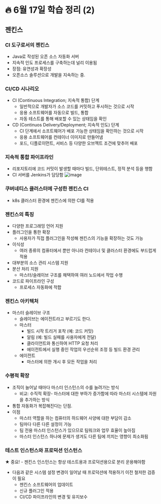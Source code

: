 # :fire: 6월 17일 학습 정리 (2)

## 젠킨스

### CI 도구로서의 젠킨스

- Java로 작성된 오픈 소스 자동화 서버
- 지속적 인도 프로세스를 구축하는데 널리 이용됨
- 장점: 유연성과 확장성
- 오픈소스 솔루션으로 개발을 지속하는 중.

### CI/CD 시나리오

- CI (Continuous Integration; 지속적 통합) 단계
  - 일반적으로 개발자가 소스 코드를 커밋하고 푸시하는 것으로 시작
  - 응용 소프트웨어를 자동으로 빌드, 통합
  - 자동 테스트를 통해 배포할 수 있는 상태임을 확인
- CD (Continuos Delivery/Deployment; 지속적 인도) 단계
  - CI 단계에서 소프트웨어가 배포 가능한 상태임을 확인하는 것으로 시작
  - 응용 소프트웨어를 컨테이너 이미지로 만들어냄
  - 포드, 디플로이먼트, 서비스 등 다양한 오브젝트 조건에 맞추어 배포
 
### 지속적 통합 파이프라인

- 리포지토리에 코드 커밋이 발생할 때마다 빌드, 단위테스트, 정적 분석 등을 행함
- CI 서버를 Jenkins가 담당함
![image](https://github.com/SSOFERRET/devcourse-review/assets/148465774/c6c540a4-2c9c-44dc-ab44-78ac86db3ca5)

### 쿠버네티스 클러스터에 구성한 젠킨스 CI

- k8s 클러스터 환경에 젠킨스에 의한 CI를 적용

### 젠킨스의 특징

- 다양한 프로그래밍 언어 지원
- 플러그인을 통한 확장
  - 사용자가 직접 플러그인을 작성해 젠킨스의 기능을 확장하는 것도 가능
- 이식성
  - 여러 종류의 컴퓨터에서 뿐만 아니라 컨테이너 및 클러스터 환경에도 부드럽게 적용
- 대부분의 소스 관리 시스템 지원
- 분산 처리 지원
  - 마스터/슬레이브 구조를 채택하여 여러 노드에서 작업 수행
- 코드로 파이프라인 구성
  - 프로세스 자동화에 적합
 
### 젠킨스 아키텍처

- 마스터 슬레이브 구조
  - 슬레이브는 에이전트라고 부르기도 한다.
  - 마스터
    - 빌드 시작 트리거 포착 (예: 코드 커밋)
    - 알림 (예: 빌드 실패를 사용자에게 전달)
    - 클라이언트와 통신하여 HTTP 요청 처리
    - 에이전트에서 실행 중인 작업의 우선순위 조정 등 빌드 환경 관리
  - 에이전트
    - 마스터에 의한 개시 후 모든 작업을 처리
   
### 수평적 확장

- 조직이 늘어날 때마다 마스터 인스턴스의 수를 늘려가는 방식
  - 비교: 수직적 확장- 마스터에 대한 부하가 증가함에 따라 마스터 시스템에 자원을 추가하는 방식
- 통합 자동화가 복잡해진다는 단점.
- 이점
  - 마스터 역할을 하는 컴퓨터의 하드웨어 사양에 대한 부담이 감소
  - 팀마다 다른 다른 설정이 가능
  - 팀 전용 마스터 인스턴스가 있으므로 팀워크와 업무 효율이 높아짐
  - 마스터 인스턴스 하나에 문제가 생겨도 다른 팀에 끼치는 영향이 최소화됨
 
### 테스트 인스턴스와 프로덕션 인스턴스

★ 중요! - 젠킨스 인스턴스는 항상 테스트용과 프로덕션용으로 분리 운용해야함

- 다음과 같은 시스템 설정 변경이 일어날 때 프로덕션에 적용하기 이전 철저한 검증이 필요
  - 젠킨스 소프트웨어의 업데이트
  - 신규 플러그인 적용
  - CI/CD 파이프라인의 변경 및 유지보수
